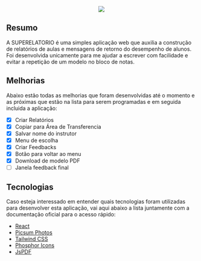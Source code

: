 <p align="center">
  <img src="https://i.ibb.co/bbwhvHZ/background.png">
</p>

## Resumo

A SUPERELATORIO é uma simples aplicação web que auxilia a construção de relatórios de aulas e mensagens de retorno do desempenho de alunos. Foi desenvolvida unicamente para me ajudar a escrever com facilidade e evitar a repetição de um modelo no bloco de notas.

## Melhorias

Abaixo estão todas as melhorias que foram desenvolvidas até o momento e as próximas que estão na lista para serem programadas e em seguida incluida a aplicação:

- [x] Criar Relatórios
- [x] Copiar para Área de Transferencia
- [x] Salvar nome do instrutor
- [x] Menu de escolha
- [x] Criar Feedbacks
- [x] Botão para voltar ao menu
- [x] Download de modelo PDF
- [ ] Janela feedback final

## Tecnologias

Caso esteja interessado em entender quais tecnologias foram utilizadas para desenvolver esta aplicação, vai aqui abaixo a lista juntamente com a documentação oficial para o acesso rápido:

- [React](https://react.dev/learn)
- [Picsum Photos](https://picsum.photos/)
- [Tailwind CSS](https://tailwindcss.com/docs/installation)
- [Phosphor Icons](https://phosphoricons.com/)
- [JsPDF](https://rawgit.com/MrRio/jsPDF/master/docs/index.html)
